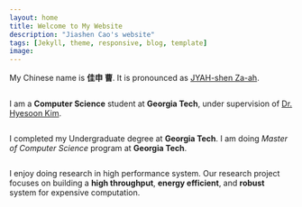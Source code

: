```yaml
---
layout: home
title: Welcome to My Website
description: "Jiashen Cao's website"
tags: [Jekyll, theme, responsive, blog, template]
image:
---
```

My Chinese name is **佳申 曹**. It is pronounced as [JYAH-shen Za-ah](myname.mp3).
<pre></pre>
I am a **Computer Science** student at **Georgia Tech**, under supervision of [Dr. Hyesoon Kim](https://www.cc.gatech.edu/~hyesoon/).
<pre></pre>
I completed my Undergraduate degree at **Georgia Tech**. I am doing _Master of Computer Science_ program at 
**Georgia Tech**.
<pre></pre>
I enjoy doing research in high performance system. Our research project focuses on building a **high 
throughput**, **energy efficient**, and **robust** system for expensive computation.